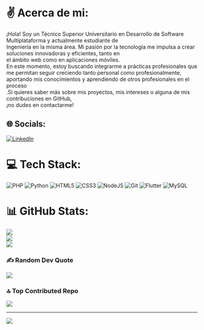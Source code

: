 # ✌️ Acerca de mi:
¡Hola! Soy un Técnico Superior Universitario en Desarrollo de Software Multiplataforma y actualmente estudiante de <br>Ingeniería en la misma área. Mi pasión por la tecnología me impulsa a crear soluciones innovadoras y eficientes, tanto en <br>el ámbito web como en aplicaciones móviles.<br>En este momento, estoy buscando integrarme a prácticas profesionales que me permitan seguir creciendo tanto personal como profesionalmente, aportando mis conocimientos y aprendiendo de otros profesionales en el proceso<br>.Si quieres saber más sobre mis proyectos, mis intereses o alguna de mis contribuciones en GitHub, <br>¡no dudes en contactarme!


## 🌐 Socials:
[![LinkedIn](https://img.shields.io/badge/LinkedIn-%230077B5.svg?logo=linkedin&logoColor=white)](https://linkedin.com/in/https://www.linkedin.com/in/christian-yahir-navarro-chan-055476262/) 

# 💻 Tech Stack:
![PHP](https://img.shields.io/badge/php-%23777BB4.svg?style=for-the-badge&logo=php&logoColor=white) ![Python](https://img.shields.io/badge/python-3670A0?style=for-the-badge&logo=python&logoColor=ffdd54) ![HTML5](https://img.shields.io/badge/html5-%23E34F26.svg?style=for-the-badge&logo=html5&logoColor=white) ![CSS3](https://img.shields.io/badge/css3-%231572B6.svg?style=for-the-badge&logo=css3&logoColor=white) ![NodeJS](https://img.shields.io/badge/node.js-6DA55F?style=for-the-badge&logo=node.js&logoColor=white) ![Git](https://img.shields.io/badge/git-%23F05033.svg?style=for-the-badge&logo=git&logoColor=white) ![Flutter](https://img.shields.io/badge/Flutter-%2302569B.svg?style=for-the-badge&logo=Flutter&logoColor=white) ![MySQL](https://img.shields.io/badge/mysql-4479A1.svg?style=for-the-badge&logo=mysql&logoColor=white)
# 📊 GitHub Stats:
![](https://github-readme-stats.vercel.app/api?username=ChristianNavarro12&theme=dark&hide_border=false&include_all_commits=true&count_private=false)<br/>
![](https://github-readme-streak-stats.herokuapp.com/?user=ChristianNavarro12&theme=dark&hide_border=false)<br/>
![](https://github-readme-stats.vercel.app/api/top-langs/?username=ChristianNavarro12&theme=dark&hide_border=false&include_all_commits=true&count_private=false&layout=compact)

### ✍️ Random Dev Quote
![](https://quotes-github-readme.vercel.app/api?type=horizontal&theme=radical)

### 🔝 Top Contributed Repo
![](https://github-contributor-stats.vercel.app/api?username=ChristianNavarro12&limit=5&theme=dark&combine_all_yearly_contributions=true)

---
[![](https://visitcount.itsvg.in/api?id=ChristianNavarro12&icon=0&color=0)](https://visitcount.itsvg.in)

<!-- Proudly created with GPRM ( https://gprm.itsvg.in ) -->